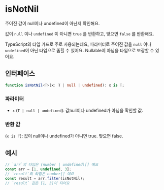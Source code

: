 # isNotNil

주어진 값이 null이나 undefined이 아닌지 확인해요.

값이 `null` 이나 `undefined` 이 아니면 `true` 를 반환하고, 맞으면 `false` 를 반환해요.

TypeScript의 타입 가드로 주로 사용되는데요, 파라미터로 주어진 값을 `null` 이나 `undefined`이 아닌 타입으로 좁힐 수 있어요. Nullable이 아님을 타입으로 보장할 수 있어요.

## 인터페이스

```typescript
function isNotNil<T>(x: T | null | undefined): x is T;
```

### 파라미터 

- `x` (`T | null | undefined`): 값null이나 undefined가 아님을 확인할 값.

### 반환 값

(`x is T`): 값이 null이나 undefined가 아니면 true. 맞으면 false.

## 예시

```typescript
// `arr`의 타입은 (number | undefined)[] 예요
const arr = [1, undefined, 3];
// `result`의 타입은 number[] 예요
const result = arr.filter(isNotNil);
// `result` 값은 [1, 3]이 되어요
```